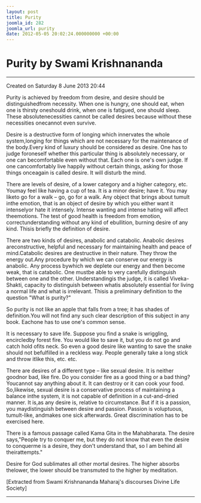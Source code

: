 ```yaml
---
layout: post
title: Purity
joomla_id: 282
joomla_url: purity
date: 2012-05-05 20:02:24.000000000 +00:00
---
```

  

# Purity by Swami Krishnananda

* * *  


Created on Saturday 8 June 2013 20:44

Purity is achieved by freedom from desire, and desire should be distinguishedfrom necessity. When one is hungry, one should eat, when one is thirsty oneshould drink, when one is fatigued, one should sleep. These absolutenecessities cannot be called desires because without these necessities onecannot even survive.

Desire is a destructive form of longing which innervates the whole system,longing for things which are not necessary for the maintenance of the body.Every kind of luxury should be considered as desire. One has to judge foroneself whether this particular thing is absolutely necessary, or one can becomfortable even without that. Each one is one's own judge. If one cancomfortably live happily without certain things, asking for those things onceagain is called desire. It will disturb the mind.

There are levels of desire, of a lower category and a higher category, etc. Youmay feel like having a cup of tea. It is a minor desire; have it. You may liketo go for a walk – go, go for a walk. Any object that brings about tumult inthe emotion, that is an object of desire by which you either want it intenselyor hate it intensely. Intense wanting and intense hating will affect theemotions. The test of good health is freedom from emotion, correctunderstanding without any kind of ebullition, burning desire of any kind. Thisis briefly the definition of desire.

There are two kinds of desires, anabolic and catabolic. Anabolic desires areconstructive, helpful and necessary for maintaining health and peace of mind.Catabolic desires are destructive in their nature. They throw the energy out.Any procedure by which we can conserve our energy is anabolic. Any process bywhich we deplete our energy and then become weak, that is catabolic. One mustbe able to very carefully distinguish between one and the other. Understandingis the judge, it is called Viveka-Shakti, capacity to distinguish between whatis absolutely essential for living a normal life and what is irrelevant. Thisis a preliminary definition to the question "What is purity?"

So purity is not like an apple that falls from a tree; it has shades of definition.You will not find any such clear description of this subject in any book. Eachone has to use one's common sense.

It is necessary to save life. Suppose you find a snake is wriggling, encircledby forest fire. You would like to save it, but you do not go and catch hold ofits neck. So even a good desire like wanting to save the snake should not befulfilled in a reckless way. People generally take a long stick and throw itlike this, etc. etc.

There are desires of a different type – like sexual desire. It is neither goodnor bad, like fire. Do you consider fire as a good thing or a bad thing? Youcannot say anything about it. It can destroy or it can cook your food. So,likewise, sexual desire is a conservative process of maintaining a balance inthe system, it is not capable of definition in a cut-and-dried manner. It is,as any desire is, relative to circumstance. But if it is a passion, you maydistinguish between desire and passion. Passion is voluptuous, tumult-like, andmakes one sick afterwards. Great discrimination has to be exercised here.

There is a famous passage called Kama Gita in the Mahabharata. The desire says,"People try to conquer me, but they do not know that even the desire to conquerme is a desire, they don't understand that, so I am behind all theirattempts."

Desire for God sublimates all other mortal desires. The higher absorbs thelower, the lower should be transmuted to the higher by meditation.

[Extracted from Swami Krishnananda Maharaj's discourses Divine Life Society]

* * *





  
